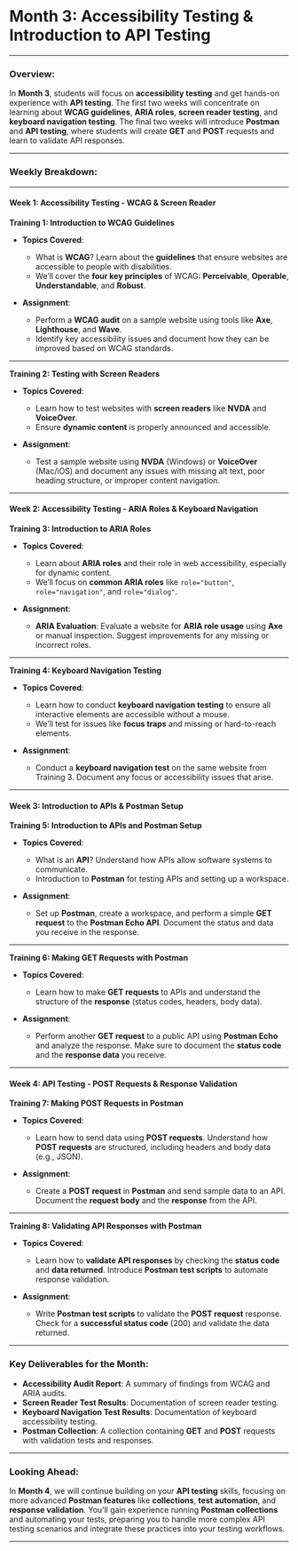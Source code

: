 # **Month 3: Accessibility Testing & Introduction to API Testing**

---

### **Overview:**
In **Month 3**, students will focus on **accessibility testing** and get hands-on experience with **API testing**. The first two weeks will concentrate on learning about **WCAG guidelines**, **ARIA roles**, **screen reader testing**, and **keyboard navigation testing**. The final two weeks will introduce **Postman** and **API testing**, where students will create **GET** and **POST** requests and learn to validate API responses.

---

### **Weekly Breakdown:**

---

#### **Week 1: Accessibility Testing - WCAG & Screen Reader**

**Training 1: Introduction to WCAG Guidelines**  
- **Topics Covered**:
  - What is **WCAG**? Learn about the **guidelines** that ensure websites are accessible to people with disabilities.
  - We’ll cover the **four key principles** of WCAG: **Perceivable**, **Operable**, **Understandable**, and **Robust**.

- **Assignment**:
  - Perform a **WCAG audit** on a sample website using tools like **Axe**, **Lighthouse**, and **Wave**.
  - Identify key accessibility issues and document how they can be improved based on WCAG standards.

---

**Training 2: Testing with Screen Readers**  
- **Topics Covered**:
  - Learn how to test websites with **screen readers** like **NVDA** and **VoiceOver**.
  - Ensure **dynamic content** is properly announced and accessible.

- **Assignment**:
  - Test a sample website using **NVDA** (Windows) or **VoiceOver** (Mac/iOS) and document any issues with missing alt text, poor heading structure, or improper content navigation.

---

#### **Week 2: Accessibility Testing - ARIA Roles & Keyboard Navigation**

**Training 3: Introduction to ARIA Roles**  
- **Topics Covered**:
  - Learn about **ARIA roles** and their role in web accessibility, especially for dynamic content.
  - We’ll focus on **common ARIA roles** like `role="button"`, `role="navigation"`, and `role="dialog"`.

- **Assignment**:
  - **ARIA Evaluation**: Evaluate a website for **ARIA role usage** using **Axe** or manual inspection. Suggest improvements for any missing or incorrect roles.

---

**Training 4: Keyboard Navigation Testing**  
- **Topics Covered**:
  - Learn how to conduct **keyboard navigation testing** to ensure all interactive elements are accessible without a mouse.
  - We’ll test for issues like **focus traps** and missing or hard-to-reach elements.

- **Assignment**:
  - Conduct a **keyboard navigation test** on the same website from Training 3. Document any focus or accessibility issues that arise.

---

#### **Week 3: Introduction to APIs & Postman Setup**

**Training 5: Introduction to APIs and Postman Setup**  
- **Topics Covered**:
  - What is an **API**? Understand how APIs allow software systems to communicate.
  - Introduction to **Postman** for testing APIs and setting up a workspace.

- **Assignment**:
  - Set up **Postman**, create a workspace, and perform a simple **GET request** to the **Postman Echo API**. Document the status and data you receive in the response.

---

**Training 6: Making GET Requests with Postman**  
- **Topics Covered**:
  - Learn how to make **GET requests** to APIs and understand the structure of the **response** (status codes, headers, body data).

- **Assignment**:
  - Perform another **GET request** to a public API using **Postman Echo** and analyze the response. Make sure to document the **status code** and the **response data** you receive.

---

#### **Week 4: API Testing - POST Requests & Response Validation**

**Training 7: Making POST Requests in Postman**  
- **Topics Covered**:
  - Learn how to send data using **POST requests**. Understand how **POST requests** are structured, including headers and body data (e.g., JSON).

- **Assignment**:
  - Create a **POST request** in **Postman** and send sample data to an API. Document the **request body** and the **response** from the API.

---

**Training 8: Validating API Responses with Postman**  
- **Topics Covered**:
  - Learn how to **validate API responses** by checking the **status code** and **data returned**. Introduce **Postman test scripts** to automate response validation.

- **Assignment**:
  - Write **Postman test scripts** to validate the **POST request** response. Check for a **successful status code** (200) and validate the data returned.

---

### **Key Deliverables for the Month:**
- **Accessibility Audit Report**: A summary of findings from WCAG and ARIA audits.
- **Screen Reader Test Results**: Documentation of screen reader testing.
- **Keyboard Navigation Test Results**: Documentation of keyboard accessibility testing.
- **Postman Collection**: A collection containing **GET** and **POST** requests with validation tests and responses.

---

### **Looking Ahead**:  
In **Month 4**, we will continue building on your **API testing** skills, focusing on more advanced **Postman features** like **collections**, **test automation**, and **response validation**. You’ll gain experience running **Postman collections** and automating your tests, preparing you to handle more complex API testing scenarios and integrate these practices into your testing workflows.

---

